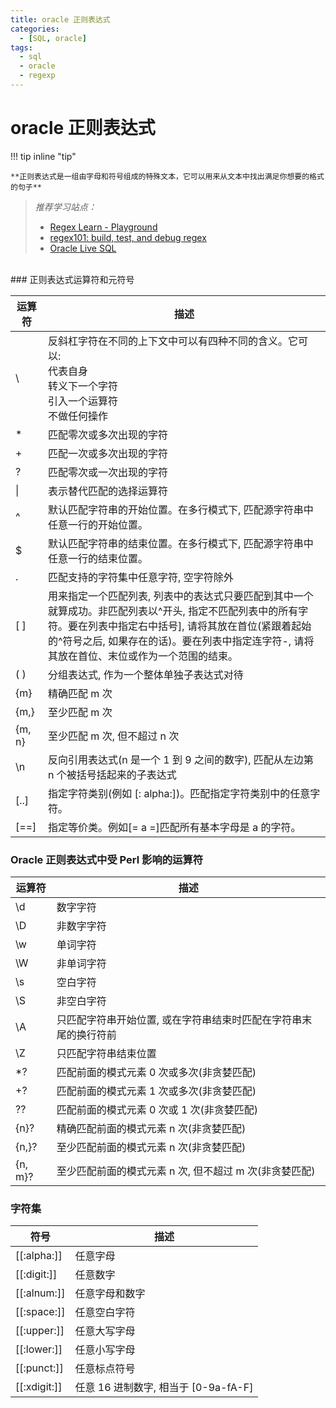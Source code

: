 ```yaml
---
title: oracle 正则表达式
categories:
  - [SQL, oracle]
tags:
  - sql
  - oracle
  - regexp
---
```


# oracle 正则表达式
!!! tip inline "tip"

    **正则表达式是一组由字母和符号组成的特殊文本，它可以用来从文本中找出满足你想要的格式的句子**


>*推荐学习站点：*
> 
>- [Regex Learn - Playground](https://regexlearn.com/zh-cn/playground)
>- [regex101: build, test, and debug regex](https://regex101.com/)
>- [Oracle Live SQL](https://livesql.oracle.com/apex/f?p=590:1:5368669717156:::RP::)

<br>
### 正则表达式运算符和元符号

| 运算符 | 描述                                                         |
| ------ | ------------------------------------------------------------ |
| \      | 反斜杠字符在不同的上下文中可以有四种不同的含义。它可以: <br> 代表自身 <br> 转义下一个字符 <br> 引入一个运算符 <br> 不做任何操作 |
| *      | 匹配零次或多次出现的字符                                     |
| +      | 匹配一次或多次出现的字符                                     |
| ?      | 匹配零次或一次出现的字符                                     |
| \|     | 表示替代匹配的选择运算符                                     |
| ^      | 默认匹配字符串的开始位置。在多行模式下, 匹配源字符串中任意一行的开始位置。 |
| $      | 默认匹配字符串的结束位置。在多行模式下, 匹配源字符串中任意一行的结束位置。 |
| .      | 匹配支持的字符集中任意字符, 空字符除外                        |
| [ ]    | 用来指定一个匹配列表, 列表中的表达式只要匹配到其中一个就算成功。非匹配列表以\^开头, 指定不匹配列表中的所有字符。要在列表中指定右中括号], 请将其放在首位(紧跟着起始的^符号之后, 如果存在的话)。要在列表中指定连字符-, 请将其放在首位、末位或作为一个范围的结束。 |
| ( )    | 分组表达式, 作为一个整体单独子表达式对待                      |
| {m}    | 精确匹配 m 次                                                  |
| {m,}   | 至少匹配 m 次                                                  |
| {m, n}  | 至少匹配 m 次, 但不超过 n 次                                      |
| \n     | 反向引用表达式(n 是一个 1 到 9 之间的数字), 匹配从左边第 n 个被括号括起来的子表达式 |
| [..]   | 指定字符类别(例如 [: alpha:])。匹配指定字符类别中的任意字符。  |
| [==]   | 指定等价类。例如[= a =]匹配所有基本字母是 a 的字符。             |

### Oracle 正则表达式中受 Perl 影响的运算符

| 运算符 | 描述                                                         |
| ------ | ------------------------------------------------------------ |
| \d     | 数字字符                                                     |
| \D     | 非数字字符                                                   |
| \w     | 单词字符                                                     |
| \W     | 非单词字符                                                   |
| \s     | 空白字符                                                     |
| \S     | 非空白字符                                                   |
| \A     | 只匹配字符串开始位置, 或在字符串结束时匹配在字符串末尾的换行符前 |
| \Z     | 只匹配字符串结束位置                                         |
| *?     | 匹配前面的模式元素 0 次或多次(非贪婪匹配)                      |
| +?     | 匹配前面的模式元素 1 次或多次(非贪婪匹配)                      |
| ??     | 匹配前面的模式元素 0 次或 1 次(非贪婪匹配)                       |
| {n}?   | 精确匹配前面的模式元素 n 次(非贪婪匹配)                        |
| {n,}?  | 至少匹配前面的模式元素 n 次(非贪婪匹配)                        |
| {n, m}? | 至少匹配前面的模式元素 n 次, 但不超过 m 次(非贪婪匹配)            |

### 字符集

| 符号         | 描述                             |
| ------------ | -------------------------------- |
| [[:alpha:]]  | 任意字母                         |
| [[:digit:]]  | 任意数字                         |
| [[:alnum:]]  | 任意字母和数字                   |
| [[:space:]]  | 任意空白字符                     |
| [[:upper:]]  | 任意大写字母                     |
| [[:lower:]]  | 任意小写字母                     |
| [[:punct:]]  | 任意标点符号                     |
| [[:xdigit:]] | 任意 16 进制数字, 相当于 [0-9a-fA-F] |

